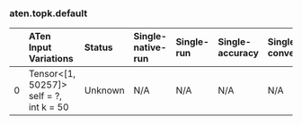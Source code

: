 ### aten.topk.default
|    | ATen Input Variations                      | Status   | Single-native-run   | Single-run   | Single-accuracy   | Single-converted   |
|---:|:-------------------------------------------|:---------|:--------------------|:-------------|:------------------|:-------------------|
|  0 | Tensor<[1, 50257]> self = ?,<br>int k = 50 | Unknown  | N/A                 | N/A          | N/A               | N/A                |

